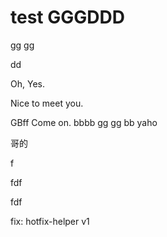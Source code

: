 # test GGGDDD
  
gg
gg

dd

Oh, Yes.


Nice to meet you. 


GBff
Come on.
bbbb
gg
gg
bb
yaho

哥的


f
 
 fdf


fdf

fix: hotfix-helper v1
